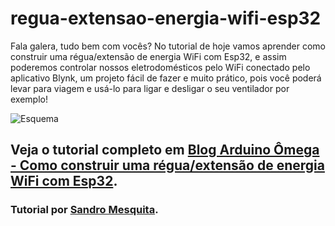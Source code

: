 # regua-extensao-energia-wifi-esp32

Fala galera, tudo bem com vocês? No tutorial de hoje vamos aprender como construir uma régua/extensão de energia WiFi com Esp32, e assim poderemos controlar nossos eletrodomésticos pelo WiFi conectado pelo aplicativo Blynk, um projeto fácil de fazer e muito prático, pois você poderá levar para viagem e usá-lo para ligar e desligar o seu ventilador por exemplo!

![Esquema](https://blog.arduinoomega.com/wp-content/uploads/2021/07/regua-wifi-arduinoomega-1024x720.jpg)

## Veja o tutorial completo em [Blog Arduino Ômega - Como construir uma régua/extensão de energia WiFi com Esp32](https://blog.arduinoomega.com/como-construir-uma-regua-extensao-de-energia-wifi-com-esp32/).

### Tutorial por [Sandro Mesquita](https://www.instagram.com/profsandromesquita/).
